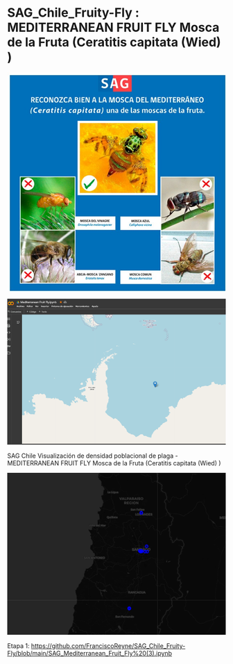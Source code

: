 # SAG_Chile_Fruity-Fly : MEDITERRANEAN FRUIT FLY Mosca de la Fruta (Ceratitis capitata  (Wied) )

<p align="center">
  
  <img src="23.jpg" width="650"/>

</p>


<p align="center">
  
<img src="33.png" width="640"/>

</p>


SAG Chile Visualización de densidad poblacional de plaga - MEDITERRANEAN FRUIT FLY Mosca de la Fruta (Ceratitis capitata  (Wied) )


<p align="center">
  
<img src="3539.PNG" width="640"/>

</p>


Etapa 1:
https://github.com/FranciscoReyne/SAG_Chile_Fruity-Fly/blob/main/SAG_Mediterranean_Fruit_Fly%20(3).ipynb
